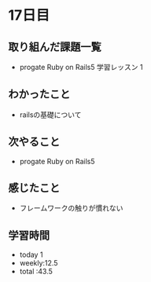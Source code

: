 # 17日目
## 取り組んだ課題一覧
- progate Ruby on Rails5 学習レッスン 1
## わかったこと
- railsの基礎について
## 次やること
- progate Ruby on Rails5
## 感じたこと
- フレームワークの触りが慣れない
## 学習時間
- today 1
- weekly:12.5
- total :43.5
